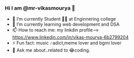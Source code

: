 ### Hi I am @mr-vikasmourya 👋






- 🔭 I’m currently Student 👩‍🎓 at Enginnering college
- 🌱 I’m currently learning web development and DSA 
- 📫 How to reach me: my linkdin profile-->  https://www.linkedin.com/in/vikas-mourya-6b2799204 
- ⚡ Fun fact: music 🎶adict,meme lover and bgmi lover
- 💬 Ask me about..related to 😂coding. 










